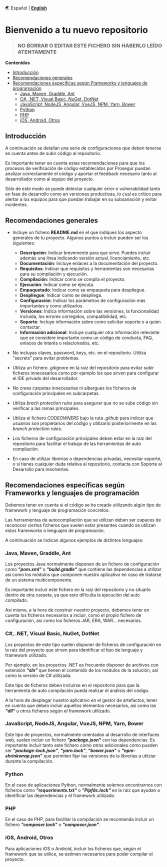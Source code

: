 🌏
Español |
[**English**](./README.en.md)

# Bienvenido a tu nuevo repositorio

> ### NO BORRAR O EDITAR ESTE FICHERO SIN HABERLO LEÍDO ATENTAMENTE

**Contenidos**
- [Introducción](#Introducción)
- [Recomendaciones generales](#Recomendaciones-generales)
- [Recomendaciones específicas según Frameworks y lenguajes de programación](#Recomendaciones-específicas-según-Frameworks-y-lenguajes-de-programación)
  -  [Java, Maven, Graddle, Ant](#Java-Maven-Graddle-Ant)
  -  [C#, .NET, Visual Basic, NuGet, DotNet](#C-NET-Visual-Basic-NuGet-DotNet)
  -  [JavaScript, NodeJS, Angular, VueJS, NPM, Yarn, Bower](#JavaScript-NodeJS-Angular-VueJS-NPM-Yarn-Bower)
  -  [Python](#Python)
  -  [PHP](#PHP)
  -  [iOS, Android, Otros](#iOS-Android-Otros)


## Introducción

A continuación se detallan una serie de configuraciones que deben tenerse en cuenta antes de subir código al repositorio. 

Es importante tener en cuenta estas recomendaciones para que los procesos de verificación de código 
establecidos por Prosegur puedan analizar correctamente el código y aportar el feedback necesario tanto al desarrollador como al equipo del proyecto.

Sólo de este modo se puede detectar cualquier error o vulnerabilidad tanto en fase de desarrollo como en versiones productivas, lo cual es crítico para alertar a los equipos 
para que puedan trabajar en su subsanación y evitar incidentes.

## Recomendaciones generales

- Incluye un fichero **README.md** en el que indiques los aspecto generales de tu proyecto. Algunos puntos a incluir pueden ser los siguientes:

  - **Descripción**: Indicar brevemente para que sirve. Puedes incluir además una línea indicando versión actual, licenciamiento, etc.
  - **Documentación**: Incluye enlaces a la documentación del proyecto.
  - **Requisitos**: Indicar que requisitos y herramientas son necesarias para su compilación y ejecución.
  - **Compilación**: Indicar como se compila el proyecto.
  - **Ejecución**: Indicar como se ejecuta.
  - **Empaquetado**: Indicar como se empaqueta para despliegue.
  - **Despliegue**: Indicar como se despliega.
  - **Configuración**: Indicar los parámetros de configuración más importantes y como utilizarlos.
  - **Versiones**: Indica información sobre las versiones, la funcionalidad incluida, los errores corregidos, compatibilidad, etc.
  - **Soporte**: Incluye información sobre como solicitar soporte o a quien contactar.
  - **Información adicional**: Incluye cualquier otra información relevante que se considere importante como un código de conducta, FAQ, enlaces de interés o relacionados, etc.

- No incluyas claves, password, keys, etc. en el repositorio. Utiliza "secrets" para evitar problemas.
- Utiliza un fichero *.gitignore* en la raiz del repositorio para evitar subir ficheros innecesarios como por ejemplo los que sirven para configurar el IDE privado del desarrollador.
- No crees carpetas innecesarias ni albergues los ficheros de configuración principales en subcarpetas. 
- Utiliza *brach protection rules* para asegurar que no se sube código sin verificar a las ramas principales.
- Utiliza el fichero *CODEOWNERS* bajo la ruta *.github* para indicar que usuarios son propietarios del código y utilizarlo posteriormente en las *branch protection rules*.
- Los ficheros de configuración principales deben estar en la raiz del repositorio para facilitar el trabajo de las herramientas de auto compilación.
- En caso de utilizar librerías o dependencias privadas, necesitar soporte, o si tienes cualquier duda relativa al repositorio, contacta con Soporte al Desarrollo para resolverlas.

## Recomendaciones específicas según Frameworks y lenguajes de programación

Debemos tener en cuenta si el código se ha creado utilizando algún tipo de framework y lenguaje de programación concretos. 

Las herramientas de autocompilación que se utilizan deben ser capaces de reconocer ciertos ficheros que suelen estar presentes cuando se utilizan estos frameworks o lenguajes de programación.

A continuación se indican algunos ejemplos de distintos lenguajes:

### Java, Maven, Graddle, Ant

Los proyectos Java normalmente disponen de un fichero de configuración como ***"pom.xml"*** o ***"build.gradle"*** que contiene las dependencias a utilizar así como los módulos que componen nuestro aplicativo en caso de tratarse de un sistema multicomponente. 

Es importante incluir este fichero en la raiz del repositorio y no situarlo dentro de otra carpeta, ya que esto dificulta la ejecución del auto compilado.

Así mismo, a la hora de construir nuestro proyecto, debemos tener en cuenta los ficheros necesarios a incluir, como el propio fichero de configuración, así como los ficheros JAR, ERA, WAR... necesarios.

### C#, .NET, Visual Basic, NuGet, DotNet

Los proyectos de este tipo suelen disponer de ficheros de configuración en la raiz del proyecto que sirven para identificar el tipo de lenguaje y framework utilizado. 

Por ejemplo, en los proyectos .NET es frecuente disponer de archivos con extensión ***"sln"*** que tienen el contenido de los módulos de la solución, así como la versión de C# utilizada. 

Este tipo de ficheros deben incluirse en el repositorio para que la herramienta de auto compilación pueda realizar el análisis del código.

A la hora de desplegar nuestro aplicativo en el gestor de artefactos, tener en cuenta que deben incluir aquellos elementos necesarios, así como las ***"dll"*** u otros ficheros según el framework utilizado.

### JavaScript, NodeJS, Angular, VueJS, NPM, Yarn, Bower

Este tipo de proyectos, normalmente orientados al desarrollo de interfaces web, suelen incluir un fichero ***"package.json"*** con las dependencias. Es importante incluir tanto este fichero como otros adicionales como pueden ser ***"package-lock.json"***, ***"yarn.lock"***, ***"bower.json"*** o ***"npm-shrinkwrap.json"*** que permiten fijar las versiones de la librerias a utilziar durante la compilación.

### Python

En el caso de aplicaciones Python, normalmente solemos encontrarnos con ficheros como ***"requeriments.txt"*** o ***"Pipfile.lock"*** en la raiz que ayudan a identificar las dependencias y el framework utilizado.

### PHP

En el caso de PHP, para facilitar la compilación se recomienda incluir un fichero ***"composer.lock"*** o ***"composer.json"***.

### iOS, Android, Otros

Para aplicaciones iOS o Android, incluir los ficheros que, según el framework que se utilice, se estimen necesarios para poder compilar el proyecto.

